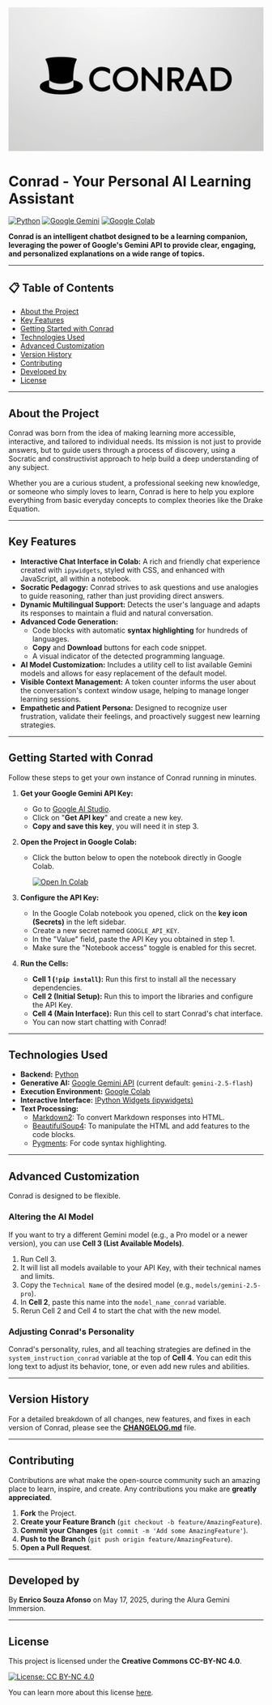 <p align="center">
  <img src="Conrad_Logo.jpg" alt="Conrad's Logo" width="700"/>
</p>

# Conrad - Your Personal AI Learning Assistant

[![Python](https://img.shields.io/badge/Python-3.x-blue.svg)](https://www.python.org/) [![Google Gemini](https://img.shields.io/badge/Google-Gemini%20API-purple.svg)](https://ai.google.dev/) [![Google Colab](https://img.shields.io/badge/Google%20Colab-notebook-orange.svg)](https://colab.research.google.com/)

**Conrad is an intelligent chatbot designed to be a learning companion, leveraging the power of Google's Gemini API to provide clear, engaging, and personalized explanations on a wide range of topics.**

---

## 📋 Table of Contents

- [About the Project](#about-the-project)
- [Key Features](#key-features)
- [Getting Started with Conrad](#getting-started-with-conrad)
- [Technologies Used](#technologies-used)
- [Advanced Customization](#advanced-customization)
- [Version History](#version-history)
- [Contributing](#contributing)
- [Developed by](#developed-by)
- [License](#license)

---

## About the Project

Conrad was born from the idea of making learning more accessible, interactive, and tailored to individual needs. Its mission is not just to provide answers, but to guide users through a process of discovery, using a Socratic and constructivist approach to help build a deep understanding of any subject.

Whether you are a curious student, a professional seeking new knowledge, or someone who simply loves to learn, Conrad is here to help you explore everything from basic everyday concepts to complex theories like the Drake Equation.

---

## Key Features

- **Interactive Chat Interface in Colab:** A rich and friendly chat experience created with `ipywidgets`, styled with CSS, and enhanced with JavaScript, all within a notebook.
- **Socratic Pedagogy:** Conrad strives to ask questions and use analogies to guide reasoning, rather than just providing direct answers.
- **Dynamic Multilingual Support:** Detects the user's language and adapts its responses to maintain a fluid and natural conversation.
- **Advanced Code Generation:**
    - Code blocks with automatic **syntax highlighting** for hundreds of languages.
    - **Copy** and **Download** buttons for each code snippet.
    - A visual indicator of the detected programming language.
- **AI Model Customization:** Includes a utility cell to list available Gemini models and allows for easy replacement of the default model.
- **Visible Context Management:** A token counter informs the user about the conversation's context window usage, helping to manage longer learning sessions.
- **Empathetic and Patient Persona:** Designed to recognize user frustration, validate their feelings, and proactively suggest new learning strategies.

---

## Getting Started with Conrad

Follow these steps to get your own instance of Conrad running in minutes.

1.  **Get your Google Gemini API Key:**
    - Go to [Google AI Studio](https://aistudio.google.com/).
    - Click on "**Get API key**" and create a new key.
    - **Copy and save this key**, you will need it in step 3.

2.  **Open the Project in Google Colab:**
    - Click the button below to open the notebook directly in Google Colab.
      
      [![Open In Colab](https://colab.research.google.com/assets/colab-badge.svg)](https://colab.research.google.com/github/EnricoSouzaAfonso/ImersaoGemini_Alura_Conrad/blob/main/Conrad.ipynb)

3.  **Configure the API Key:**
    - In the Google Colab notebook you opened, click on the **key icon (Secrets)** in the left sidebar.
    - Create a new secret named `GOOGLE_API_KEY`.
    - In the "Value" field, paste the API Key you obtained in step 1.
    - Make sure the "Notebook access" toggle is enabled for this secret.

4.  **Run the Cells:**
    - **Cell 1 (`!pip install`):** Run this first to install all the necessary dependencies.
    - **Cell 2 (Initial Setup):** Run this to import the libraries and configure the API Key.
    - **Cell 4 (Main Interface):** Run this cell to start Conrad's chat interface.
    - You can now start chatting with Conrad!

---

## Technologies Used

- **Backend:** [Python](https.python.org/)
- **Generative AI:** [Google Gemini API](https://ai.google.dev/) (current default: `gemini-2.5-flash`)
- **Execution Environment:** [Google Colab](https://colab.research.google.com/)
- **Interactive Interface:** [IPython Widgets (ipywidgets)](https://ipywidgets.readthedocs.io/en/stable/)
- **Text Processing:**
    - [Markdown2](https://github.com/trentm/python-markdown2): To convert Markdown responses into HTML.
    - [BeautifulSoup4](https://www.crummy.com/software/BeautifulSoup/): To manipulate the HTML and add features to the code blocks.
    - [Pygments](https://pygments.org/): For code syntax highlighting.

---

## Advanced Customization

Conrad is designed to be flexible.

### Altering the AI Model

If you want to try a different Gemini model (e.g., a Pro model or a newer version), you can use **Cell 3 (List Available Models)**.

1.  Run Cell 3.
2.  It will list all models available to your API Key, with their technical names and limits.
3.  Copy the `Technical Name` of the desired model (e.g., `models/gemini-2.5-pro`).
4.  In **Cell 2**, paste this name into the `model_name_conrad` variable.
5.  Rerun Cell 2 and Cell 4 to start the chat with the new model.

### Adjusting Conrad's Personality

Conrad's personality, rules, and all teaching strategies are defined in the `system_instruction_conrad` variable at the top of **Cell 4**. You can edit this long text to adjust its behavior, tone, or even add new rules and abilities.

---

## Version History

For a detailed breakdown of all changes, new features, and fixes in each version of Conrad, please see the [**CHANGELOG.md**](CHANGELOG.md) file.

---

## Contributing

Contributions are what make the open-source community such an amazing place to learn, inspire, and create. Any contributions you make are **greatly appreciated**.

1.  **Fork** the Project.
2.  **Create your Feature Branch** (`git checkout -b feature/AmazingFeature`).
3.  **Commit your Changes** (`git commit -m 'Add some AmazingFeature'`).
4.  **Push to the Branch** (`git push origin feature/AmazingFeature`).
5.  **Open a Pull Request**.

---

## Developed by

By **Enrico Souza Afonso** on May 17, 2025, during the Alura Gemini Immersion.

---

## License
This project is licensed under the **Creative Commons CC-BY-NC 4.0**.

[![License: CC BY-NC 4.0](https://licensebuttons.net/l/by-nc/4.0/88x31.png)](https://creativecommons.org/licenses/by-nc/4.0/)

You can learn more about this license [here](https://creativecommons.org/licenses/by-nc/4.0/).
